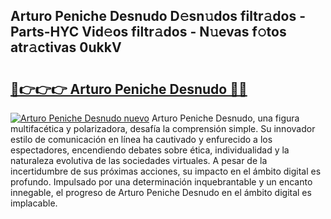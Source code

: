 ## Arturo Peniche Desnudo D𝚎sn𝚞dos filtr𝚊dos - Parts-HYC Vid𝚎os filtr𝚊dos - N𝚞evas f𝚘tos atr𝚊ctivas 0ukkV

# <h2><a href="http://mb12xf3.tromn.icu/?c=Arturo+Peniche+Desnudo">🔗👉👉👉 Arturo Peniche Desnudo 🔗🔗</a></h2>

[![Arturo Peniche Desnudo nuevo](https://i.imgur.com/pEAQMta.gif)](http://mb12xf3.tromn.icu/?c=Arturo+Peniche+Desnudo)
Arturo Peniche Desnudo, una figura multifacética y polarizadora, desafía la comprensión simple. Su innovador estilo de comunicación en línea ha cautivado y enfurecido a los espectadores, encendiendo debates sobre ética, individualidad y la naturaleza evolutiva de las sociedades virtuales. A pesar de la incertidumbre de sus próximas acciones, su impacto en el ámbito digital es profundo. Impulsado por una determinación inquebrantable y un encanto innegable, el progreso de Arturo Peniche Desnudo en el ámbito digital es implacable.
